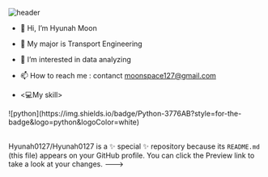 ![header](https://capsule-render.vercel.app/api?type=venom&color=auto&customColorList=4&height=300&section=header&text=Hyunah's%20Github&fontSize=70)
- 👋 Hi, I’m Hyunah Moon
- 📝 My major is Transport Engineering
- 👀 I’m interested in data analyzing
- 📫 How to reach me : contanct moonspace127@gmail.com

- <💻My skill>
<summary>
  ![python](https://img.shields.io/badge/Python-3776AB?style=for-the-badge&logo=python&logoColor=white)
</summary>
   <br>
  
</details>

Hyunah0127/Hyunah0127 is a ✨ special ✨ repository because its `README.md` (this file) appears on your GitHub profile.
You can click the Preview link to take a look at your changes.
--->
